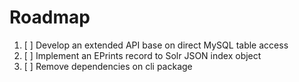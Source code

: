 
# Roadmap

1. [ ] Develop an extended API base on direct MySQL table access
2. [ ] Implement an EPrints record to Solr JSON index object
3. [ ] Remove dependencies on cli package


